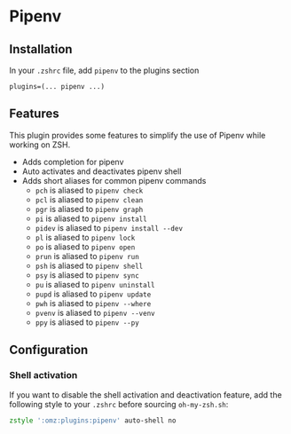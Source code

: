 # Pipenv

## Installation

In your `.zshrc` file, add `pipenv` to the plugins section

```
plugins=(... pipenv ...)
```

## Features

This plugin provides some features to simplify the use of Pipenv while working
on ZSH.

-   Adds completion for pipenv
-   Auto activates and deactivates pipenv shell
-   Adds short aliases for common pipenv commands
    -   `pch` is aliased to `pipenv check`
    -   `pcl` is aliased to `pipenv clean`
    -   `pgr` is aliased to `pipenv graph`
    -   `pi` is aliased to `pipenv install`
    -   `pidev` is aliased to `pipenv install --dev`
    -   `pl` is aliased to `pipenv lock`
    -   `po` is aliased to `pipenv open`
    -   `prun` is aliased to `pipenv run`
    -   `psh` is aliased to `pipenv shell`
    -   `psy` is aliased to `pipenv sync`
    -   `pu` is aliased to `pipenv uninstall`
    -   `pupd` is aliased to `pipenv update`
    -   `pwh` is aliased to `pipenv --where`
    -   `pvenv` is aliased to `pipenv --venv`
    -   `ppy` is aliased to `pipenv --py`

## Configuration

### Shell activation

If you want to disable the shell activation and deactivation feature, add the
following style to your `.zshrc` before sourcing `oh-my-zsh.sh`:

```zsh
zstyle ':omz:plugins:pipenv' auto-shell no
```
